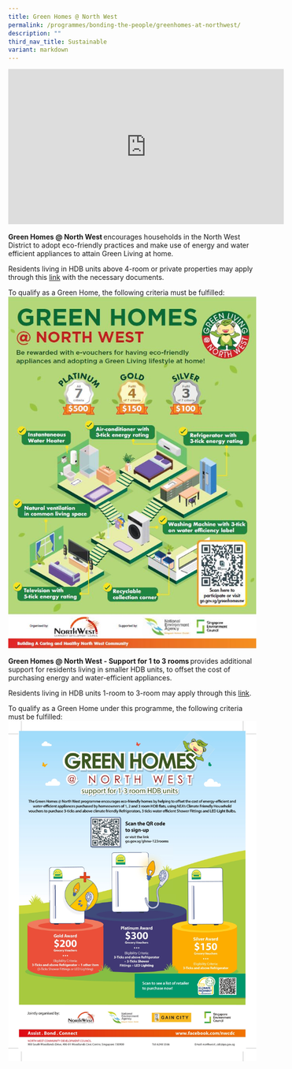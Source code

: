 ```yaml
---
title: Green Homes @ North West
permalink: /programmes/bonding-the-people/greenhomes-at-northwest/
description: ""
third_nav_title: Sustainable
variant: markdown
---
```

<iframe allowfullscreen="" allow="accelerometer; autoplay; clipboard-write; encrypted-media; gyroscope; picture-in-picture; web-share" frameborder="0" title="YouTube video player" src="https://www.youtube.com/embed/QqeCQUSLKfg" height="315" width="560"></iframe>

**Green Homes @ North West** encourages households in the North West District to adopt eco-friendly practices and make use of energy and water efficient appliances to attain Green Living at home. 

Residents living in HDB units above 4-room or private properties may apply through this [link](https://go.gov.sg/greenhomesnw) with the necessary documents.

To qualify as a Green Home, the following criteria must be fulfilled:
![](/images/Programmes/Green%20Living/green%20homes%20@%20north%20west.png)

**Green Homes @ North West - Support for 1 to 3 rooms** provides additional support for residents living in smaller HDB units, to offset the cost of purchasing energy and water-efficient appliances.

Residents living in HDB units 1-room to 3-room may apply through this [link](https://go.gov.sg/ghnw-123rooms). 

To qualify as a Green Home under this programme, the following criteria must be fulfilled: 
![](/images/Programmes/Green%20Living/GH%20Posters-2.jpg)